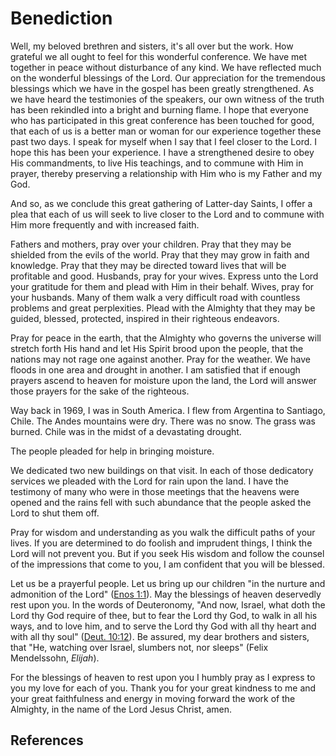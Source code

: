 # Benediction

Well, my beloved brethren and sisters, it's all over but the work. How
grateful we all ought to feel for this wonderful conference. We have met
together in peace without disturbance of any kind. We have reflected much on
the wonderful blessings of the Lord. Our appreciation for the tremendous
blessings which we have in the gospel has been greatly strengthened. As we
have heard the testimonies of the speakers, our own witness of the truth has
been rekindled into a bright and burning flame. I hope that everyone who has
participated in this great conference has been touched for good, that each of
us is a better man or woman for our experience together these past two days. I
speak for myself when I say that I feel closer to the Lord. I hope this has
been your experience. I have a strengthened desire to obey His commandments,
to live His teachings, and to commune with Him in prayer, thereby preserving a
relationship with Him who is my Father and my God.

And so, as we conclude this great gathering of Latter-day Saints, I offer a
plea that each of us will seek to live closer to the Lord and to commune with
Him more frequently and with increased faith.

Fathers and mothers, pray over your children. Pray that they may be shielded
from the evils of the world. Pray that they may grow in faith and knowledge.
Pray that they may be directed toward lives that will be profitable and good.
Husbands, pray for your wives. Express unto the Lord your gratitude for them
and plead with Him in their behalf. Wives, pray for your husbands. Many of
them walk a very difficult road with countless problems and great
perplexities. Plead with the Almighty that they may be guided, blessed,
protected, inspired in their righteous endeavors.

Pray for peace in the earth, that the Almighty who governs the universe will
stretch forth His hand and let His Spirit brood upon the people, that the
nations may not rage one against another. Pray for the weather. We have floods
in one area and drought in another. I am satisfied that if enough prayers
ascend to heaven for moisture upon the land, the Lord will answer those
prayers for the sake of the righteous.

Way back in 1969, I was in South America. I flew from Argentina to Santiago,
Chile. The Andes mountains were dry. There was no snow. The grass was burned.
Chile was in the midst of a devastating drought.

The people pleaded for help in bringing moisture.

We dedicated two new buildings on that visit. In each of those dedicatory
services we pleaded with the Lord for rain upon the land. I have the testimony
of many who were in those meetings that the heavens were opened and the rains
fell with such abundance that the people asked the Lord to shut them off.

Pray for wisdom and understanding as you walk the difficult paths of your
lives. If you are determined to do foolish and imprudent things, I think the
Lord will not prevent you. But if you seek His wisdom and follow the counsel
of the impressions that come to you, I am confident that you will be blessed.

Let us be a prayerful people. Let us bring up our children "in the nurture and
admonition of the Lord" ([Enos 1:1](/scriptures/bofm/enos/1.1?lang=eng#0)).
May the blessings of heaven deservedly rest upon you. In the words of
Deuteronomy, "And now, Israel, what doth the Lord thy God require of thee, but
to fear the Lord thy God, to walk in all his ways, and to love him, and to
serve the Lord thy God with all thy heart and with all thy soul" ([Deut.
10:12](/scriptures/ot/deut/10.12?lang=eng#11)). Be assured, my dear brothers
and sisters, that "He, watching over Israel, slumbers not, nor sleeps" (Felix
Mendelssohn, _Elijah_).

For the blessings of heaven to rest upon you I humbly pray as I express to you
my love for each of you. Thank you for your great kindness to me and your
great faithfulness and energy in moving forward the work of the Almighty, in
the name of the Lord Jesus Christ, amen.

## References

